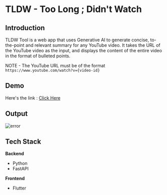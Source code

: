 # TLDW - Too Long ; Didn't Watch


## Introduction

TLDW Tool is a web app that uses Generative AI to generate concise, to-the-point and relevant summary for any YouTube video. It takes the URL of the YouTube video as the input, and displays the content of the entire video in the format of bulleted points.

NOTE - The YouTube URL must be of the format `https://www.youtube.com/watch?v={video-id}`

## Demo

Here's the link : [Click Here](https://tldw07.netlify.app/)

## Output

![error](https://i.postimg.cc/xTt2HkV1/tldwss.jpg)

## Tech Stack

**Backend**
- Python
- FastAPI

**Frontend**
- Flutter
